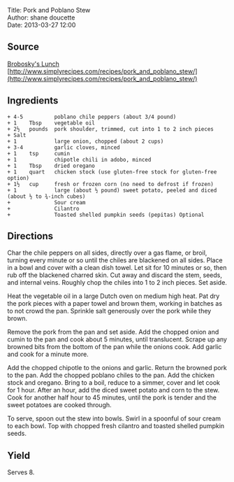 Title: Pork and Poblano Stew  
Author: shane doucette  
Date: 2013-03-27 12:00  


## Source
[Brobosky's Lunch](http://mlkshk.com/p/PJ0O)  
[http://www.simplyrecipes.com/recipes/pork_and_poblano_stew/](http://www.simplyrecipes.com/recipes/pork_and_poblano_stew/)  


## Ingredients
~~~~
+ 4-5          poblano chile peppers (about 3/4 pound)
+ 1    Tbsp    vegetable oil
+ 2½   pounds  pork shoulder, trimmed, cut into 1 to 2 inch pieces
+ Salt
+ 1            large onion, chopped (about 2 cups)
+ 3-4          garlic cloves, minced
+ 1    tsp     cumin
+ 1            chipotle chili in adobo, minced
+ 1    Tbsp    dried oregano
+ 1    quart   chicken stock (use gluten-free stock for gluten-free option)
+ 1½   cup     fresh or frozen corn (no need to defrost if frozen)
+ 1            large (about ½ pound) sweet potato, peeled and diced (about ½ to ¾-inch cubes)
+              Sour cream
+              Cilantro
+              Toasted shelled pumpkin seeds (pepitas) Optional
~~~~


## Directions
Char the chile peppers on all sides, directly over a gas flame, or broil, turning every minute or so until the chiles are blackened on all sides. Place in a bowl and cover with a clean dish towel. Let sit for 10 minutes or so, then rub off the blackened charred skin. Cut away and discard the stem, seeds, and internal veins. Roughly chop the chiles into 1 to 2 inch pieces. Set aside.

Heat the vegetable oil in a large Dutch oven on medium high heat. Pat dry the pork pieces with a paper towel and brown them, working in batches as to not crowd the pan. Sprinkle salt generously over the pork while they brown.

Remove the pork from the pan and set aside. Add the chopped onion and cumin to the pan and cook about 5 minutes, until translucent. Scrape up any browned bits from the bottom of the pan while the onions cook. Add garlic and cook for a minute more.

Add the chopped chipotle to the onions and garlic. Return the browned pork to the pan. Add the chopped poblano chiles to the pan. Add the chicken stock and oregano. Bring to a boil, reduce to a simmer, cover and let cook for 1 hour. After an hour, add the diced sweet potato and corn to the stew. Cook for another half hour to 45 minutes, until the pork is tender and the sweet potatoes are cooked through.

To serve, spoon out the stew into bowls. Swirl in a spoonful of sour cream to each bowl. Top with chopped fresh cilantro and toasted shelled pumpkin seeds.


## Yield
Serves 8.
